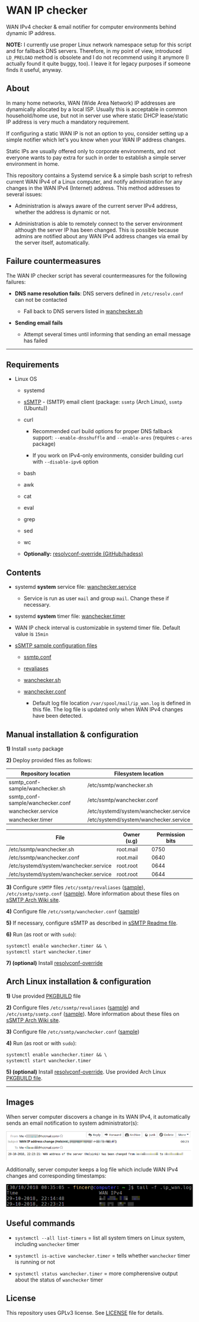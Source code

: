 # WAN IP checker

WAN IPv4 checker & email notifier for computer environments behind dynamic IP address.

**NOTE:** I currently use proper Linux network namespace setup for this script and for fallback DNS servers. Therefore, in my point of view, introduced `LD_PRELOAD` method is obsolete and I do not recommend using it anymore (I actually found it quite buggy, too). I leave it for legacy purposes if someone finds it useful, anyway.

## About

In many home networks, WAN (Wide Area Network) IP addresses are dynamically allocated by a local ISP. Usually this is acceptable in common household/home use, but not in server use where static DHCP lease/static IP address is very much a mandatory requirement.

If configuring a static WAN IP is not an option to you, consider setting up a simple notifier which let's you know when your WAN IP address changes.

Static IPs are usually offered only to corporate environments, and not everyone wants to pay extra for such in order to establish a simple server environment in home.

This repository contains a Systemd service & a simple bash script to refresh current WAN IPv4 of a Linux computer, and notify administration for any changes in the WAN IPv4 (Internet) address. This method addresses to several issues:

- Administration is always aware of the current server IPv4 address, whether the address is dynamic or not.

- Administration is able to remotely connect to the server environment although the server IP has been changed. This is possible because admins are notified about any WAN IPv4 address changes via email by the server itself, automatically.

## Failure countermeasures

The WAN IP checker script has several countermeasures for the following failures:

- **DNS name resolution fails**: DNS servers defined in `/etc/resolv.conf` can not be contacted

  - Fall back to DNS servers listed in [wanchecker.sh](ssmtp_conf-sample/wanchecker.sh)

- **Sending email fails**

  - Attempt several times until informing that sending an email message has failed

------------

## Requirements

- Linux OS

    - systemd

    - [sSMTP](https://wiki.archlinux.org/index.php/SSMTP) - (SMTP) email client (package: `ssmtp` (Arch Linux), `ssmtp` (Ubuntu))

    - curl

        - Recommended curl build options for proper DNS fallback support: `--enable-dnsshuffle` and `--enable-ares` (requires `c-ares` package)

        - If you work on IPv4-only environments, consider building curl with `--disable-ipv6` option

    - bash

    - awk

    - cat

    - eval

    - grep

    - sed

    - wc

    - **Optionally:** [resolvconf-override (GitHub/hadess)](https://github.com/hadess/resolvconf-override)

## Contents

- systemd **system** service file: [wanchecker.service](wanchecker.service)

    - Service is run as user `mail` and group `mail`. Change these if necessary.

- systemd **system** timer file: [wanchecker.timer](wanchecker.timer)

- WAN IP check interval is customizable in systemd timer file. Default value is `15min`

- [sSMTP sample configuration files](ssmtp_conf-sample)

    - [ssmtp.conf](ssmtp_conf-sample/ssmtp.conf)

    - [revaliases](ssmtp_conf-sample/revaliases)

    - [wanchecker.sh](ssmtp_conf-sample/wanchecker.sh)

    - [wanchecker.conf](ssmtp_conf-sample/wanchecker.conf)

        - Default log file location `/var/spool/mail/ip_wan.log` is defined in this file. The log file is updated only when WAN IPv4 changes have been detected.

## Manual installation & configuration

**1)** Install `ssmtp` package

**2)** Deploy provided files as follows:

|        Repository location        |          Filesystem location           |
|-----------------------------------|----------------------------------------|
| ssmtp_conf-sample/wanchecker.sh   | /etc/ssmtp/wanchecker.sh               |
| ssmtp_conf-sample/wanchecker.conf | /etc/ssmtp/wanchecker.conf             |
| wanchecker.service                | /etc/systemd/system/wanchecker.service |
| wanchecker.timer                  | /etc/systemd/system/wanchecker.service |

|                  File                  | Owner (u.g) | Permission bits |
|----------------------------------------|-------------|-----------------|
| /etc/ssmtp/wanchecker.sh               |  root.mail  |            0750 |
| /etc/ssmtp/wanchecker.conf             |  root.mail  |            0640 |
| /etc/systemd/system/wanchecker.service |  root.root  |            0644 |
| /etc/systemd/system/wanchecker.service |  root.root  |            0644 |

**3)** Configure `sSMTP` files `/etc/ssmtp/revaliases` ([sample](ssmtp_conf-sample/revaliases)), `/etc/ssmtp/ssmtp.conf` ([sample](ssmtp_conf-sample/ssmtp.conf)). More information about these files on [sSMTP Arch Wiki site](https://wiki.archlinux.org/index.php/SSMTP).

**4)** Configure file `/etc/ssmtp/wanchecker.conf` ([sample](ssmtp_conf-sample/wanchecker.conf))

**5)** If necessary, configure sSMTP as described in [sSMTP Readme file](ssmtp_conf-sample/README.md).

**6)** Run (as root or with `sudo`):

```
systemctl enable wanchecker.timer && \
systemctl start wanchecker.timer

```

**7) (optional)** Install [resolvconf-override](https://github.com/hadess/resolvconf-override)

## Arch Linux installation & configuration

**1)** Use provided [PKGBUILD](arch_linux/PKGBUILD) file

**2)** Configure files `/etc/ssmtp/revaliases` ([sample](ssmtp_conf-sample/revaliases)) and `/etc/ssmtp/ssmtp.conf` ([sample](ssmtp_conf-sample/ssmtp.conf)). More information about these files on [sSMTP Arch Wiki site](https://wiki.archlinux.org/index.php/SSMTP).

**3)** Configure file `/etc/ssmtp/wanchecker.conf` ([sample](ssmtp_conf-sample/wanchecker.conf))

**4)** Run (as root or with `sudo`):

```
systemctl enable wanchecker.timer && \
systemctl start wanchecker.timer

```

**5) (optional)** Install [resolvconf-override](https://github.com/hadess/resolvconf-override). Use provided Arch Linux [PKGBUILD file](arch_linux/resolvconf-override/PKGBUILD).

----------

## Images

When server computer discovers a change in its WAN IPv4, it automatically sends an email notification to system administrator(s):

![](images/wanip_email.png)

Additionally, server computer keeps a log file which include WAN IPv4 changes and corresponding timestamps:

![](images/wanip_log.png)

## Useful commands

- `systemctl --all list-timers` = list all system timers on Linux system, including `wanchecker` timer

- `systemctl is-active wanchecker.timer` = tells whether `wanchecker` timer is running or not

- `systemctl status wanchecker.timer` = more compherensive output about the status of `wanchecker` timer

## License

This repository uses GPLv3 license. See [LICENSE](./LICENSE) file for details.
